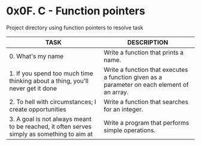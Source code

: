 # 0x0F. C - Function pointers

Project directory using function pointers  to resolve task


| TASK | DESCRIPTION |
| ------ | ------ |
| 0. What's my name | Write a function that prints a name. |
| 1. If you spend too much time thinking about a thing, you'll never get it done| Write a function that executes a function given as a parameter on each element of an array. |
| 2. To hell with circumstances; I create opportunities  | Write a function that searches for an integer. |
| 3. A goal is not always meant to be reached, it often serves simply as something to aim at  | Write a program that performs simple operations. |
